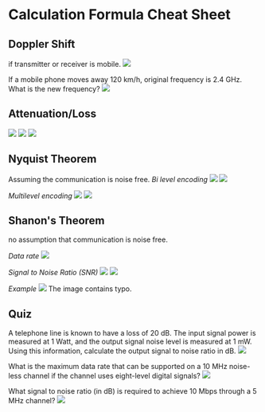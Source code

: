 # Calculation Formula Cheat Sheet

## Doppler Shift
if transmitter or receiver is mobile.
![](Pasted%20image%2020210910134157.png)

If a mobile phone moves away 120 km/h, original frequency is 2.4 GHz. What is the new frequency?
![](Pasted%20image%2020210910134119.png)

## Attenuation/Loss
![](Pasted%20image%2020210910125657.png)
![](Pasted%20image%2020210910125738.png)
![](Pasted%20image%2020210910125707.png)


## Nyquist Theorem
Assuming the communication is noise free.
*Bi level encoding*
![](Nyquist%20Theorem.png)
![](CodeCogsEqn%20(1).png)

*Multilevel encoding*
![](Pasted%20image%2020210909182753.png)
![](CodeCogsEqn%20(2).png)

## Shanon's Theorem
no assumption that communication is noise free.

*Data rate*
![](Pasted%20image%2020210910123320.png)

*Signal to Noise Ratio (SNR)*
![](Pasted%20image%2020210910144042.png)
![](Pasted%20image%2020210910123228.png)

*Example*
![](Pasted%20image%2020210910144239.png)
The image contains typo.

## Quiz
A telephone line is known to have a loss of 20 dB. The input signal power is measured at 1 Watt, and the output signal noise level is measured at 1 mW. Using this information, calculate the output signal to noise ratio in dB.
![](Pasted%20image%2020210910114938.png)

What is the maximum data rate that can be supported on a 10 MHz noise-less channel if the channel uses eight-level digital signals?
![](Pasted%20image%2020210910120005.png)

What signal to noise ratio (in dB) is required to achieve 10 Mbps through a 5 MHz channel?
![](Pasted%20image%2020210910115915.png)